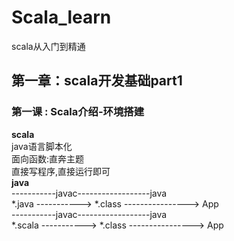 # Scala_learn
scala从入门到精通

## 第一章：scala开发基础part1  
  
### 第一课 : Scala介绍-环境搭建  
**scala**  
java语言脚本化  
面向函数:直奔主题  
直接写程序,直接运行即可  
**java**  
-----------javac------------------java  
*.java  ----------->   *.class   ---------------->  App  
-----------javac------------------java  
*.scala  ----------->   *.class   ---------------->  App  
